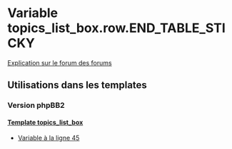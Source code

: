 # Variable topics_list_box.row.END_TABLE_STICKY
[Explication sur le forum des forums](http://forum.forumactif.com/t294113-listing-des-variables#topics_list_box.row.END_TABLE_STICKY)
## Utilisations dans les templates
### Version phpBB2
#### [Template topics_list_box](subsilver/topics_list_box.md)
* [Variable à la ligne 45](../subsilver/topics_list_box.tpl#L45)